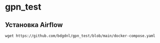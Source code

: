 # gpn_test

## Установка Airflow
`wget https://github.com/bdgdnl/gpn_test/blob/main/docker-compose.yaml`
